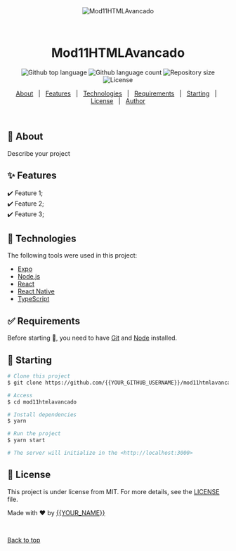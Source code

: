 <div align="center" id="top"> 
  <img src="./.github/app.gif" alt="Mod11HTMLAvancado" />

  &#xa0;

  <!-- <a href="https://mod11htmlavancado.netlify.app">Demo</a> -->
</div>

<h1 align="center">Mod11HTMLAvancado</h1>

<p align="center">
  <img alt="Github top language" src="https://img.shields.io/github/languages/top/{{YOUR_GITHUB_USERNAME}}/mod11htmlavancado?color=56BEB8">

  <img alt="Github language count" src="https://img.shields.io/github/languages/count/{{YOUR_GITHUB_USERNAME}}/mod11htmlavancado?color=56BEB8">

  <img alt="Repository size" src="https://img.shields.io/github/repo-size/{{YOUR_GITHUB_USERNAME}}/mod11htmlavancado?color=56BEB8">

  <img alt="License" src="https://img.shields.io/github/license/{{YOUR_GITHUB_USERNAME}}/mod11htmlavancado?color=56BEB8">

  <!-- <img alt="Github issues" src="https://img.shields.io/github/issues/{{YOUR_GITHUB_USERNAME}}/mod11htmlavancado?color=56BEB8" /> -->

  <!-- <img alt="Github forks" src="https://img.shields.io/github/forks/{{YOUR_GITHUB_USERNAME}}/mod11htmlavancado?color=56BEB8" /> -->

  <!-- <img alt="Github stars" src="https://img.shields.io/github/stars/{{YOUR_GITHUB_USERNAME}}/mod11htmlavancado?color=56BEB8" /> -->
</p>

<!-- Status -->

<!-- <h4 align="center"> 
	🚧  Mod11HTMLAvancado 🚀 Under construction...  🚧
</h4> 

<hr> -->

<p align="center">
  <a href="#dart-about">About</a> &#xa0; | &#xa0; 
  <a href="#sparkles-features">Features</a> &#xa0; | &#xa0;
  <a href="#rocket-technologies">Technologies</a> &#xa0; | &#xa0;
  <a href="#white_check_mark-requirements">Requirements</a> &#xa0; | &#xa0;
  <a href="#checkered_flag-starting">Starting</a> &#xa0; | &#xa0;
  <a href="#memo-license">License</a> &#xa0; | &#xa0;
  <a href="https://github.com/{{YOUR_GITHUB_USERNAME}}" target="_blank">Author</a>
</p>

<br>

## :dart: About ##

Describe your project

## :sparkles: Features ##

:heavy_check_mark: Feature 1;\
:heavy_check_mark: Feature 2;\
:heavy_check_mark: Feature 3;

## :rocket: Technologies ##

The following tools were used in this project:

- [Expo](https://expo.io/)
- [Node.js](https://nodejs.org/en/)
- [React](https://pt-br.reactjs.org/)
- [React Native](https://reactnative.dev/)
- [TypeScript](https://www.typescriptlang.org/)

## :white_check_mark: Requirements ##

Before starting :checkered_flag:, you need to have [Git](https://git-scm.com) and [Node](https://nodejs.org/en/) installed.

## :checkered_flag: Starting ##

```bash
# Clone this project
$ git clone https://github.com/{{YOUR_GITHUB_USERNAME}}/mod11htmlavancado

# Access
$ cd mod11htmlavancado

# Install dependencies
$ yarn

# Run the project
$ yarn start

# The server will initialize in the <http://localhost:3000>
```

## :memo: License ##

This project is under license from MIT. For more details, see the [LICENSE](LICENSE.md) file.


Made with :heart: by <a href="https://github.com/{{YOUR_GITHUB_USERNAME}}" target="_blank">{{YOUR_NAME}}</a>

&#xa0;

<a href="#top">Back to top</a>
